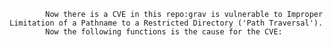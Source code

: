 
            Now there is a CVE in this repo:grav is vulnerable to Improper Limitation of a Pathname to a Restricted Directory ('Path Traversal').
            Now the following functions is the cause for the CVE:
            